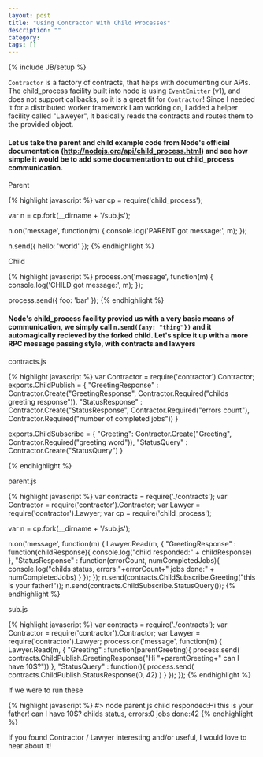 ```yaml
---
layout: post
title: "Using Contractor With Child Processes"
description: ""
category: 
tags: []
---
```

{% include JB/setup %}

`Contractor` is a factory of contracts, that helps with documenting our APIs.
The child_process facility built into node is using `EventEmitter` (v1), and does not support callbacks, so it is a great fit for `Contractor`!
Since I needed it for a distributed worker framework I am working on, I added a helper facility called "Laweyer", it basically reads the contracts and routes them to the provided object.

#### Let us take the parent and child example code from Node's official documentation (http://nodejs.org/api/child_process.html) and see how simple it would be to add some documentation to out child_process communication.

Parent

{% highlight javascript %}
var cp = require('child_process');

var n = cp.fork(__dirname + '/sub.js');

n.on('message', function(m) {
  console.log('PARENT got message:', m);
});

n.send({ hello: 'world' });
{% endhighlight %}

Child

{% highlight javascript %}
process.on('message', function(m) {
  console.log('CHILD got message:', m);
});

process.send({ foo: 'bar' });
{% endhighlight %}

#### Node's child_process facility provied us with a very basic means of communication, we simply call `n.send({any: "thing"})` and it automagically recieved by the forked child.  Let's spice it up with a more RPC message passing style, with contracts and lawyers

contracts.js

{% highlight javascript %}
var Contractor = require('contractor').Contractor;
exports.ChildPublish = {
	"GreetingResponse" : Contractor.Create("GreetingResponse", Contractor.Required("childs greeting response")).
	"StatusResponse" : Contractor.Create("StatusResponse", Contractor.Required("errors count"), Contractor.Required("number of completed jobs"))
}

exports.ChildSubscribe = {
	"Greeting": Contractor.Create("Greeting", Contractor.Required("greeting word")),
	"StatusQuery" : Contractor.Create("StatusQuery")
}

{% endhighlight %}


parent.js

{% highlight javascript %}
var contracts = require('./contracts');
var Contractor = require('contractor').Contractor;
var Lawyer = require('contractor').Lawyer;
var cp = require('child_process');

var n = cp.fork(__dirname + '/sub.js');

n.on('message', function(m) {
	Lawyer.Read(m, {
		"GreetingResponse" : function(childResponse){ console.log("child responded:" + childResponse) },
		"StatusResponse" : function(errorCount, numCompletedJobs){ console.log("childs status, errors:"+errorCount+" jobs done:" + numCompletedJobs) }
	});
});
n.send(contracts.ChildSubscribe.Greeting("this is your father!"));
n.send(contracts.ChildSubscribe.StatusQuery());
{% endhighlight %}

sub.js

{% highlight javascript %}
var contracts = require('./contracts');
var Contractor = require('contractor').Contractor;
var Lawyer = require('contractor').Lawyer;
process.on('message', function(m) {
  Lawyer.Read(m, {
	"Greeting" : function(parentGreeting){ process.send( contracts.ChildPublish.GreetingResponse("Hi "+parentGreeting+" can I have 10$?")) },
	"StatusQuery" : function(){ process.send( contracts.ChildPublish.StatusResponse(0, 42) ) }
 });
});
{% endhighlight %}

If we were to run these

{% highlight javascript %}
#> node parent.js
child responded:Hi this is your father! can I have 10$?
childs status, errors:0 jobs done:42
{% endhighlight %}

If you found Contractor / Lawyer interesting and/or useful, I would love to hear about it!
